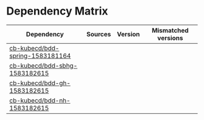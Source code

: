 # Dependency Matrix

Dependency | Sources | Version | Mismatched versions
---------- | ------- | ------- | -------------------
[cb-kubecd/bdd-spring-1583181164](https://github.com/cb-kubecd/bdd-spring-1583181164.git) |  | []() | 
[cb-kubecd/bdd-sbhg-1583182615](https://github.com/cb-kubecd/bdd-sbhg-1583182615.git) |  | []() | 
[cb-kubecd/bdd-gh-1583182615](https://github.com/cb-kubecd/bdd-gh-1583182615.git) |  | []() | 
[cb-kubecd/bdd-nh-1583182615](https://github.com/cb-kubecd/bdd-nh-1583182615.git) |  | []() | 
